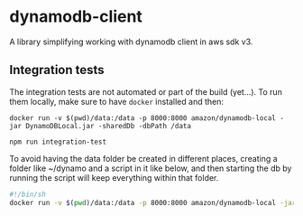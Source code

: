 # dynamodb-client

A library simplifying working with dynamodb client in aws sdk v3.

## Integration tests

The integration tests are not automated or part of the build (yet...). To run them locally, make sure to have `docker` installed and then:

`docker run -v $(pwd)/data:/data -p 8000:8000 amazon/dynamodb-local -jar DynamoDBLocal.jar -sharedDb -dbPath /data`

`npm run integration-test`

To avoid having the data folder be created in different places, creating a folder like ~/dynamo and a script in it like below, and then starting the db by running the script will keep everything within that folder.

``` bash
#!/bin/sh
docker run -v $(pwd)/data:/data -p 8000:8000 amazon/dynamodb-local -jar DynamoDBLocal.jar -sharedDb -dbPath /data
```

